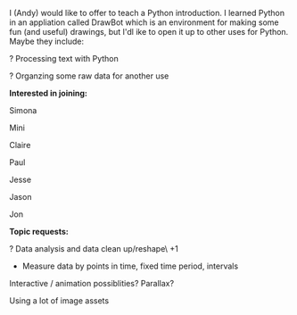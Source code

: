 
I (Andy) would like to offer to teach a Python introduction. I learned Python in an appliation called DrawBot which is an environment for making some fun (and useful) drawings, but I'dl ike to open it up to other uses for Python. Maybe they include:

? Processing text with Python

? Organzing some raw data for another use

**Interested in joining:**

Simona

Mini

Claire

Paul

Jesse

Jason

Jon

**Topic requests:**

? Data analysis and data clean up/reshape\ +1

*   Measure data by points in time, fixed time period, intervals 

Interactive / animation possiblities? Parallax?

Using a lot of image assets
